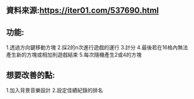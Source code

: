 ## 資料來源:https://iter01.com/537690.html
## 功能:
1.透過方向鍵移動方塊
2.採2的n次進行遊戲的運行
3.計分
4.最後若在16格內無法產生新的方塊或相加則遊戲結束
5.每次隨機產生2或4的方塊
## 想要改善的點:
1.加入背景音樂設計
2.設定佳績紀錄的排名
